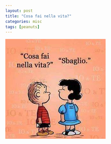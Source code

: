 ```yaml
---
layout: post
title: "Cosa fai nella vita?"
categories: misc
tags: [peanuts]
---
```


![Nessuno batte Lucy](/assets/images/cosa-fai-nella-vita.jpg "Cosa fai nella vita?")
